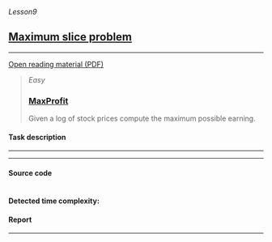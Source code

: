 _Lesson9_
## [Maximum slice problem](https://app.codility.com/programmers/lessons/9-maximum_slice_problem/)

***
[Open reading material (PDF)](https://codility.com/media/train/7-MaxSlice.pdf)

> _Easy_
> ### [MaxProfit](https://app.codility.com/programmers/lessons/9-maximum_slice_problem/max_profit/)
> Given a log of stock prices compute the maximum possible earning.

#### Task description
***

***

#### Source code
```java

```

#### Detected time complexity:


#### Report

***
